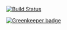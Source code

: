 [![Build Status](https://travis-ci.org/jdb8/site.svg?branch=master)](https://travis-ci.org/jdb8/site)


[![Greenkeeper badge](https://badges.greenkeeper.io/jdb8/site.svg)](https://greenkeeper.io/)